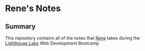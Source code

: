 # Rene's Notes
## Summary

This repository contains all of the notes that [Rene](https://github.com/renewang1) takes during the [Lighthouse Labs](https://www.lighthouselabs.ca/) Web Development Bootcamp